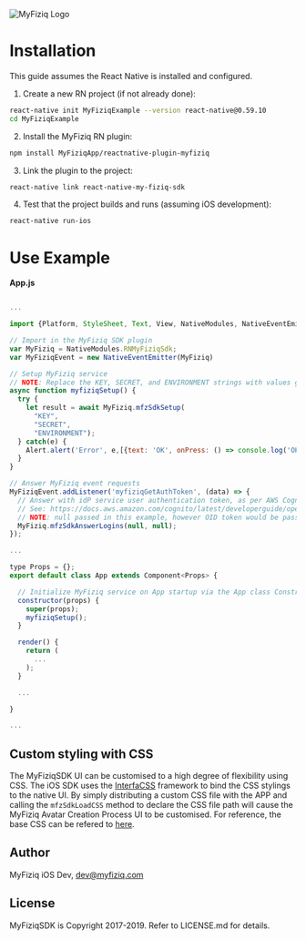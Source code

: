 ![MyFiziq Logo](https://www.myfiziq.com/assets/images/logo.svg)

# Installation

This guide assumes the React Native is installed and configured.

1. Create a new RN project (if not already done):
```sh
react-native init MyFiziqExample --version react-native@0.59.10
cd MyFiziqExample
```
2. Install the MyFiziq RN plugin:
```sh
npm install MyFiziqApp/reactnative-plugin-myfiziq
```
3. Link the plugin to the project:
```sh
react-native link react-native-my-fiziq-sdk
```
4. Test that the project builds and runs (assuming iOS development):
```sh
react-native run-ios
```

# Use Example

__App.js__

```js

...

import {Platform, StyleSheet, Text, View, NativeModules, NativeEventEmitter, Alert} from 'react-native';

// Import in the MyFiziq SDK plugin
var MyFiziq = NativeModules.RNMyFiziqSdk;
var MyFiziqEvent = new NativeEventEmitter(MyFiziq)

// Setup MyFiziq service
// NOTE: Replace the KEY, SECRET, and ENVIRONMENT strings with values given by MyFiziq
async function myfiziqSetup() {
  try {
    let result = await MyFiziq.mfzSdkSetup(
      "KEY", 
      "SECRET", 
      "ENVIRONMENT");
  } catch(e) {
    Alert.alert('Error', e,[{text: 'OK', onPress: () => console.log('OK Pressed')}],{cancelable: false});
  }
}

// Answer MyFiziq event requests
MyFiziqEvent.addListener('myfiziqGetAuthToken', (data) => {
  // Answer with idP service user authentication token, as per AWS Cognito OpenID mapping.
  // See: https://docs.aws.amazon.com/cognito/latest/developerguide/open-id.html
  // NOTE: null passed in this example, however OID token would be passed or null if user not logged in.
  MyFiziq.mfzSdkAnswerLogins(null, null);
});

...

type Props = {};
export default class App extends Component<Props> {

  // Initialize MyFiziq service on App startup via the App class Constructor.
  constructor(props) {
    super(props);
    myfiziqSetup();
  }

  render() {
    return (
      ...
    );
  }

  ...

}

...
```

## Custom styling with CSS

The MyFiziqSDK UI can be customised to a high degree of flexibility using CSS. The iOS SDK uses the [InterfaCSS](https://github.com/tolo/InterfaCSS) framework to bind the CSS stylings to the native UI. By simply distributing a custom CSS file with the APP and calling the `mfzSdkLoadCSS` method to declare the CSS file path will cause the MyFiziq Avatar Creation Process UI to be customised. For reference, the base CSS can be refered to [here](myfiziq-sdk.css).

## Author

MyFiziq iOS Dev, dev@myfiziq.com

## License

MyFiziqSDK is Copyright 2017-2019. Refer to LICENSE.md for details.
  